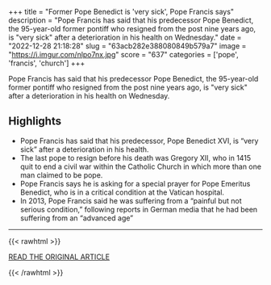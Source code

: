 +++
title = "Former Pope Benedict is 'very sick', Pope Francis says"
description = "Pope Francis has said that his predecessor Pope Benedict, the 95-year-old former pontiff who resigned from the post nine years ago, is \"very sick\" after a deterioration in his health on Wednesday."
date = "2022-12-28 21:18:28"
slug = "63acb282e388080849b579a7"
image = "https://i.imgur.com/nlpo7nx.jpg"
score = "637"
categories = ['pope', 'francis', 'church']
+++

Pope Francis has said that his predecessor Pope Benedict, the 95-year-old former pontiff who resigned from the post nine years ago, is \"very sick\" after a deterioration in his health on Wednesday.

## Highlights

- Pope Francis has said that his predecessor, Pope Benedict XVI, is “very sick” after a deterioration in his health.
- The last pope to resign before his death was Gregory XII, who in 1415 quit to end a civil war within the Catholic Church in which more than one man claimed to be pope.
- Pope Francis says he is asking for a special prayer for Pope Emeritus Benedict, who is in a critical condition at the Vatican hospital.
- In 2013, Pope Francis said he was suffering from a “painful but not serious condition,” following reports in German media that he had been suffering from an “advanced age”

---

{{< rawhtml >}}
  <p class="article-category">
    <a target="_blank" href="https://www.cnn.com/2022/12/28/europe/pope-benedict-sick-pope-francis-intl/index.html">READ THE ORIGINAL ARTICLE</a>
  </p>
{{< /rawhtml >}}
